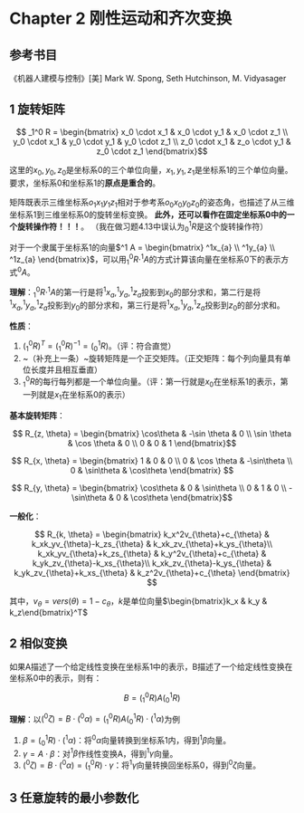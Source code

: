 # Chapter 2 刚性运动和齐次变换

## 参考书目

《机器人建模与控制》[美] Mark W. Spong, Seth Hutchinson, M. Vidyasager

## 1 旋转矩阵

$$ _1^0 R = \begin{bmatrix}
  x_0 \cdot x_1 & x_0 \cdot y_1 & x_0 \cdot z_1 \\
  y_0 \cdot x_1 & y_0 \cdot y_1 & y_0 \cdot z_1 \\
  z_0 \cdot x_1 & z_o \cdot y_1 & z_0 \cdot z_1
\end{bmatrix}$$

这里的$x_0, y_0, z_0$是坐标系0的三个单位向量，$x_1, y_1, z_1$是坐标系1的三个单位向量。要求，坐标系0和坐标系1的**原点是重合的**。

矩阵既表示三维坐标系$o_1x_1y_1z_1$相对于参考系$o_0x_0y_0z_0$的姿态角，也描述了从三维坐标系1到三维坐标系0的旋转坐标变换。
**此外，还可以看作在固定坐标系0中的一个旋转操作符！！！**。
（我在做习题4.13中误认为$_0^1R$是这个旋转操作符）

对于一个隶属于坐标系1的向量$^1 A = \begin{bmatrix} ^1x_{a} \\ ^1y_{a} \\ ^1z_{a} \end{bmatrix}$，可以用$_1^0 R \cdot ^1A$的方式计算该向量在坐标系0下的表示方式$^0A$。

**理解**：$_1^0 R \cdot ^1A$的第一行是将$^1x_{a}, ^1y_{a}, ^1z_{a}$投影到$x_0$的部分求和，第二行是将$^1x_{a}, ^1y_{a}, ^1z_{a}$投影到$y_0$的部分求和，第三行是将$^1x_{a}, ^1y_{a}, ^1z_{a}$投影到$z_0$的部分求和。

**性质**：

1. $(_1^0 R)^T = (_1^0 R)^{-1} = (_0^1 R)$。（评：符合直觉）
2. ~（补充上一条）~旋转矩阵是一个正交矩阵。（正交矩阵：每个列向量具有单位长度并且相互垂直）
3. $_1^0 R$的每行每列都是一个单位向量。（评：第一行就是$x_0$在坐标系1的表示，第一列就是$x_1$在坐标系0的表示）

**基本旋转矩阵**：

$$ R_{z, \theta} = \begin{bmatrix}
  \cos\theta & -\sin \theta & 0 \\
  \sin \theta & \cos \theta & 0 \\
  0 & 0 & 1
\end{bmatrix}$$

$$ R_{x, \theta} = \begin{bmatrix}
  1 & 0 & 0 \\
  0 & \cos \theta & -\sin\theta \\
  0 & \sin\theta & \cos\theta
\end{bmatrix} $$

$$ R_{y, \theta} = \begin{bmatrix}
  \cos\theta & 0 & \sin\theta \\
  0 & 1 & 0 \\
  -\sin\theta & 0 & \cos\theta
\end{bmatrix}$$

**一般化**：

$$ R_{k, \theta} = \begin{bmatrix}
k_x^2v_{\theta}+c_{\theta} & k_xk_yv_{\theta}-k_zs_{\theta} & k_xk_zv_{\theta}+k_ys_{\theta}\\ k_xk_yv_{\theta}+k_zs_{\theta} & k_y^2v_{\theta}+c_{\theta} & k_yk_zv_{\theta}-k_xs_{\theta}\\ k_xk_zv_{\theta}-k_ys_{\theta} & k_yk_zv_{\theta}+k_xs_{\theta} & k_z^2v_{\theta}+c_{\theta}
\end{bmatrix} $$

其中，$v_{\theta} = vers(\theta) = 1 - c_{\theta}$，$k$是单位向量$\begin{bmatrix}k_x & k_y & k_z\end{bmatrix}^T$

## 2 相似变换

如果A描述了一个给定线性变换在坐标系1中的表示，B描述了一个给定线性变换在坐标系0中的表示，则有：

$$ B = (_1^0R) A (_0^1R) $$

**理解**：以$(^0\zeta) = B \cdot (^0\alpha) = (_1^0R) A (_0^1R)\cdot (^1\alpha)$为例

1. $\beta = (_0^1R)\cdot (^1\alpha)$：将$^0\alpha$向量转换到坐标系1内，得到$^1\beta$向量。
2. $\gamma = A \cdot \beta$：对$^1\beta$作线性变换A，得到$^1\gamma$向量。
3. $(^0\zeta) = B \cdot (^0\alpha) = (_1^0R)\cdot \gamma$：将$^1\gamma$向量转换回坐标系0，得到$^0\zeta$向量。

## 3 任意旋转的最小参数化
